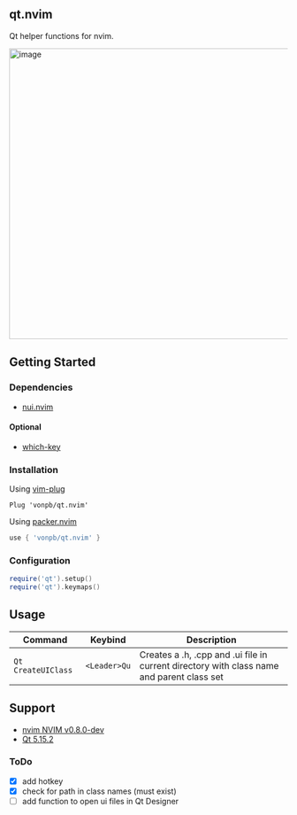 ## qt.nvim

Qt helper functions for nvim.

<img width="525" alt="image" src="https://user-images.githubusercontent.com/65032978/166718514-1a7ea6b4-d25f-4b2e-93bc-9d7d6c11ee12.png">

## Getting Started

### Dependencies

- [nui.nvim](https://github.com/MunifTanjim/nui.nvim)

#### Optional

- [which-key](https://github.com/folke/which-key.nvim)

### Installation

Using [vim-plug](https://github.com/junegunn/vim-plug)

```viml
Plug 'vonpb/qt.nvim'
```

Using [packer.nvim](https://github.com/wbthomason/packer.nvim)

```lua
use { 'vonpb/qt.nvim' }
```

### Configuration
```lua
require('qt').setup()
require('qt').keymaps()
```

## Usage

| Command |  Keybind   | Description |
| ------- | ---------- | ----------- |
| `Qt CreateUIClass` | `<Leader>Qu` | Creates a .h, .cpp and .ui file in current directory with class name and parent class set |


## Support
* [nvim NVIM v0.8.0-dev](https://github.com/neovim/neovim/releases/tag/nightly)
* [Qt 5.15.2](https://www.qt.io/)

### ToDo

- [x] add hotkey
- [x] check for path in class names (must exist)
- [ ] add function to open ui files in Qt Designer
